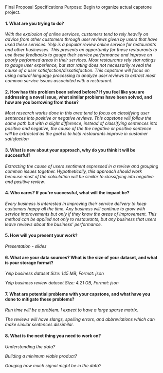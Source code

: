 Final Proposal Specifications
Purpose: Begin to organize actual capstone project.

#### 1. What are you trying to do?
<p>
<i>With the explosion of online services, customers tend to rely heavily on advice from other customers through user reviews given by users that have used these services. Yelp is a popular review online service for restaurants and other businesses. This presents an opportunity for these restaurants to use these feedbacks to gauge their service performance and improve on poorly performed areas in their services. Most restaurants rely star ratings to gauge user experience, but star rating does not necessarily reveal the cause of a user satisfaction/dissatisfaction. This capstone will focus on using natural language processing to analyze user reviews to extract most common service issues associated with a restaurant.</i> 
</p>

#### 2. How has this problem been solved before? If you feel like you are addressing a novel issue, what similar problems have been solved, and how are you borrowing from those?

<p>
<i>Most research works done in this area tend to focus on classifying user sentences into positive or negative reviews. This capstone will follow the same path but with a slight difference, instead of classifying sentences into positive and negative, the cause of the the negative or positive sentence will be extracted as the goal is to help restaurants improve in customer satisfaction</i>
</p>

#### 3. What is new about your approach, why do you think it will be successful?
<p>
<i>Extracting the cause of users sentiment expressed in a review and grouping common issues together. Hypothetically, this approach should work because most of the calculation will be similar to classifying into negative and positive review.</i>
</p>

#### 4. Who cares? If you're successful, what will the impact be?
<p>
<i>Every business is interested in improving their service delivery to keep customers happy all the time. Any business will continue to grow with service improvements but only if they know the areas of improvement. This method can be applied not only to restaurants, but any business that users leave reviews about the business' performance.</i>
</p>

#### 5. How will you present your work?
<p>
 <i> Presentation - slides</i>
</p>

#### 6. What are your data sources? What is the size of your dataset, and what is your storage format?
 <p>
 <i>Yelp business dataset
      Size: 145 MB,
      Format: json</i>
</p>
<p>
<i>Yelp business review dataset
      Size: 4.21 GB,
      Format: json</i>
</p>

#### 7. What are potential problems with your capstone, and what have you done to mitigate these problems?
<p><i>Run time will be a problem. I expect to have a large sparse matrix.</i></p>
<p><i>The reviews will have slangs, spelling errors, and abbreviations which can make similar sentences dissimilar.</i></p>

#### 8. What is the next thing you need to work on?
  <p><i>Understanding the data?</i></p>
   <p><i>Building a minimum viable product?</i></p>
   <p><i>Gauging how much signal might be in the data?</i></p>
